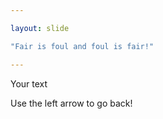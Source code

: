 ```yaml
---

layout: slide

"Fair is foul and foul is fair!"

---
```


Your text

Use the left arrow to go back!
